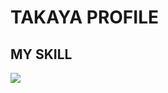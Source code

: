 # TAKAYA PROFILE

## MY SKILL

![](https://komarev.com/ghpvc/?username=maru-koyo&color=ff69b4&label=PROFILE+VIEWS)
